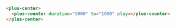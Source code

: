 ```html [template]
<plus-center>
  <plus-counter duration="5000" to="1000" play></plus-counter>
</plus-center>
```
